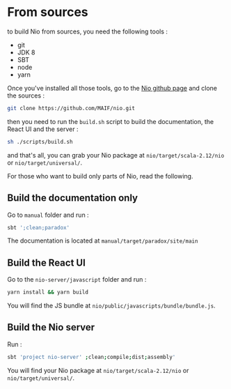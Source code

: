 # From sources

to build Nio from sources, you need the following tools :

* git
* JDK 8
* SBT
* node
* yarn

Once you've installed all those tools, go to the [Nio github page](https://github.com/MAIF/nio) and clone the sources :

```sh
git clone https://github.com/MAIF/nio.git
```

then you need to run the `build.sh` script to build the documentation, the React UI and the server :

```sh
sh ./scripts/build.sh
```

and that's all, you can grab your Nio package at `nio/target/scala-2.12/nio` or `nio/target/universal/`.

For those who want to build only parts of Nio, read the following.

## Build the documentation only

Go to `manual` folder and run :

```sh
sbt ';clean;paradox'
```

The documentation is located at `manual/target/paradox/site/main`

## Build the React UI

Go to the `nio-server/javascript` folder and run :

```sh
yarn install && yarn build
```

You will find the JS bundle at `nio/public/javascripts/bundle/bundle.js`.

## Build the Nio server

Run :

```sh
sbt 'project nio-server' ;clean;compile;dist;assembly'
```

You will find your Nio package at `nio/target/scala-2.12/nio` or `nio/target/universal/`.